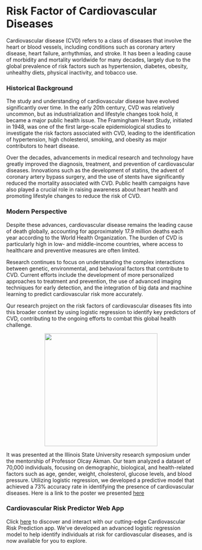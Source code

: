 
# Risk Factor of Cardiovascular Diseases

Cardiovascular disease (CVD) refers to a class of diseases that involve the heart or blood vessels, including conditions such as coronary artery disease, heart failure, arrhythmias, and stroke. It has been a leading cause of morbidity and mortality worldwide for many decades, largely due to the global prevalence of risk factors such as hypertension, diabetes, obesity, unhealthy diets, physical inactivity, and tobacco use.

### Historical Background

The study and understanding of cardiovascular disease have evolved significantly over time. In the early 20th century, CVD was relatively uncommon, but as industrialization and lifestyle changes took hold, it became a major public health issue. The Framingham Heart Study, initiated in 1948, was one of the first large-scale epidemiological studies to investigate the risk factors associated with CVD, leading to the identification of hypertension, high cholesterol, smoking, and obesity as major contributors to heart disease.

Over the decades, advancements in medical research and technology have greatly improved the diagnosis, treatment, and prevention of cardiovascular diseases. Innovations such as the development of statins, the advent of coronary artery bypass surgery, and the use of stents have significantly reduced the mortality associated with CVD. Public health campaigns have also played a crucial role in raising awareness about heart health and promoting lifestyle changes to reduce the risk of CVD.

### Modern Perspective

Despite these advances, cardiovascular disease remains the leading cause of death globally, accounting for approximately 17.9 million deaths each year according to the World Health Organization. The burden of CVD is particularly high in low- and middle-income countries, where access to healthcare and preventive measures are often limited.

Research continues to focus on understanding the complex interactions between genetic, environmental, and behavioral factors that contribute to CVD. Current efforts include the development of more personalized approaches to treatment and prevention, the use of advanced imaging techniques for early detection, and the integration of big data and machine learning to predict cardiovascular risk more accurately.

Qur research project on the risk factors of cardiovascular diseases fits into this broader context by using logistic regression to identify key predictors of CVD, contributing to the ongoing efforts to combat this global health challenge.

<p align="center">
  <img src="https://github.com/Kwabenaduku/Risk-Factor-of-Cardiovascular-Diseases/blob/main/Heart.png" width="300" />
</p>

It was presented at the Illinois State University research symposium under the mentorship of Professor Olcay Akman. Our team analyzed a dataset of 70,000 individuals, focusing on demographic, biological, and health-related factors such as age, gender, weight, cholesterol, glucose levels, and blood pressure. Utilizing logistic regression, we developed a predictive model that achieved a 73\% accuracy rate in identifying the presence of cardiovascular diseases. Here is a link to the poster we presented
[here](https://www.researchgate.net/publication/377358778_On_the_Risk_Factors_of_Cardiovascular_Diseases)

### Cardiovascular Risk Predictor Web App

Click [here](https://cardiorisk001-2fd5fe804ac8.herokuapp.com)  to discover and interact with our cutting-edge Cardiovascular Risk Prediction app. We've developed an advanced logistic regression model to help identify individuals at risk for cardiovascular diseases, and is now available for you to explore. 
